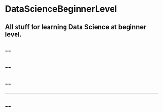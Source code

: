 # DataScienceBeginnerLevel
All stuff for learning Data Science at beginner level.
--
--
----
--
----
--
----
----
--
------

